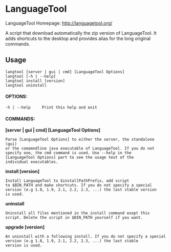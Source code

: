 LanguageTool
============

LanguageTool Homepage: <http://languagetool.org/>

A script that download automatically the zip version of LanguageTool. It adds shortcuts to the desktop and provides alias for the long original commands.

Usage
-----

    langtool [server | gui | cmd] [LanguageTool Options]
    langtool [-h | --help]
    langtool install [version]
    langtool uninstall

#### OPTIONS:

	-h | --help		Print this help and exit

#### COMMANDS:

**[server | gui | cmd] [LanguageTool Options]**

    Parse [LanguageTool Options] to either the server, the standalone (gui)
	or the comamndline java executable of LanguageTool. If you do not
	specify one, the cmd command is used. Use --help in the
	[LanguageTool Options] part to see the usage text of the
	individual executables.

**install [version]**

	Install LanguageTool to $installPathPrefix, add script
	to $BIN_PATH and make shortcuts. If you do not specify a special
	version (e.g 1.8, 1.9, 2.1, 2.2, 2.3, ...) the last stable version 
	is used.
		
**uninstall**

	Uninstall all files mentioned in the install command exept this
	script. Delete the script in $BIN_PATH yourself if you want.

**upgrade [version]**

	An uninstall with a following install. If you do not specify a special
	version (e.g 1.8, 1.9, 2.1, 2.2, 2.3, ...) the last stable
	version is used.